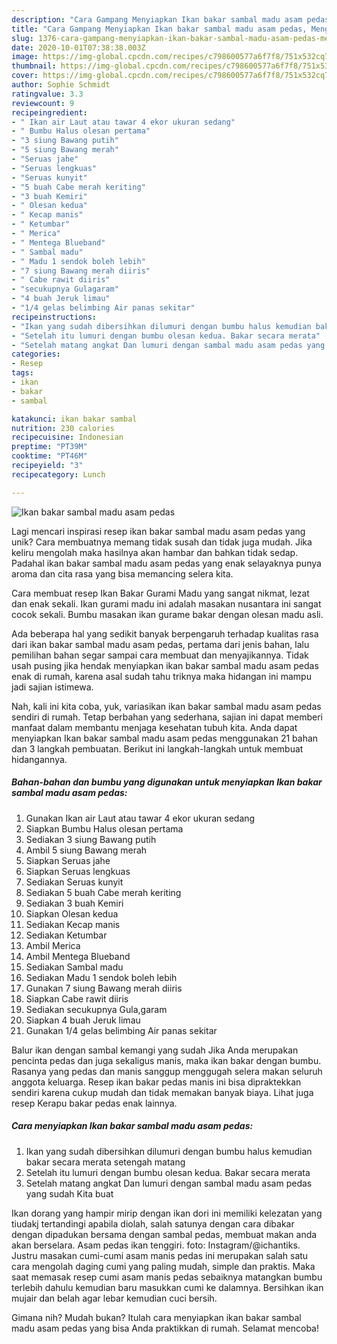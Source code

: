 ```yaml
---
description: "Cara Gampang Menyiapkan Ikan bakar sambal madu asam pedas, Menggugah Selera"
title: "Cara Gampang Menyiapkan Ikan bakar sambal madu asam pedas, Menggugah Selera"
slug: 1376-cara-gampang-menyiapkan-ikan-bakar-sambal-madu-asam-pedas-menggugah-selera
date: 2020-10-01T07:38:38.003Z
image: https://img-global.cpcdn.com/recipes/c798600577a6f7f8/751x532cq70/ikan-bakar-sambal-madu-asam-pedas-foto-resep-utama.jpg
thumbnail: https://img-global.cpcdn.com/recipes/c798600577a6f7f8/751x532cq70/ikan-bakar-sambal-madu-asam-pedas-foto-resep-utama.jpg
cover: https://img-global.cpcdn.com/recipes/c798600577a6f7f8/751x532cq70/ikan-bakar-sambal-madu-asam-pedas-foto-resep-utama.jpg
author: Sophie Schmidt
ratingvalue: 3.3
reviewcount: 9
recipeingredient:
- " Ikan air Laut atau tawar 4 ekor ukuran sedang"
- " Bumbu Halus olesan pertama"
- "3 siung Bawang putih"
- "5 siung Bawang merah"
- "Seruas jahe"
- "Seruas lengkuas"
- "Seruas kunyit"
- "5 buah Cabe merah keriting"
- "3 buah Kemiri"
- " Olesan kedua"
- " Kecap manis"
- " Ketumbar"
- " Merica"
- " Mentega Blueband"
- " Sambal madu"
- " Madu 1 sendok boleh lebih"
- "7 siung Bawang merah diiris"
- " Cabe rawit diiris"
- "secukupnya Gulagaram"
- "4 buah Jeruk limau"
- "1/4 gelas belimbing Air panas sekitar"
recipeinstructions:
- "Ikan yang sudah dibersihkan dilumuri dengan bumbu halus kemudian bakar secara merata setengah matang"
- "Setelah itu lumuri dengan bumbu olesan kedua. Bakar secara merata"
- "Setelah matang angkat Dan lumuri dengan sambal madu asam pedas yang sudah Kita buat"
categories:
- Resep
tags:
- ikan
- bakar
- sambal

katakunci: ikan bakar sambal 
nutrition: 230 calories
recipecuisine: Indonesian
preptime: "PT39M"
cooktime: "PT46M"
recipeyield: "3"
recipecategory: Lunch

---
```



![Ikan bakar sambal madu asam pedas](https://img-global.cpcdn.com/recipes/c798600577a6f7f8/751x532cq70/ikan-bakar-sambal-madu-asam-pedas-foto-resep-utama.jpg)

Lagi mencari inspirasi resep ikan bakar sambal madu asam pedas yang unik? Cara membuatnya memang tidak susah dan tidak juga mudah. Jika keliru mengolah maka hasilnya akan hambar dan bahkan tidak sedap. Padahal ikan bakar sambal madu asam pedas yang enak selayaknya punya aroma dan cita rasa yang bisa memancing selera kita.

Cara membuat resep Ikan Bakar Gurami Madu yang sangat nikmat, lezat dan enak sekali. Ikan gurami madu ini adalah masakan nusantara ini sangat cocok sekali. Bumbu masakan ikan gurame bakar dengan olesan madu asli.

Ada beberapa hal yang sedikit banyak berpengaruh terhadap kualitas rasa dari ikan bakar sambal madu asam pedas, pertama dari jenis bahan, lalu pemilihan bahan segar sampai cara membuat dan menyajikannya. Tidak usah pusing jika hendak menyiapkan ikan bakar sambal madu asam pedas enak di rumah, karena asal sudah tahu triknya maka hidangan ini mampu jadi sajian istimewa.


Nah, kali ini kita coba, yuk, variasikan ikan bakar sambal madu asam pedas sendiri di rumah. Tetap berbahan yang sederhana, sajian ini dapat memberi manfaat dalam membantu menjaga kesehatan tubuh kita. Anda dapat menyiapkan Ikan bakar sambal madu asam pedas menggunakan 21 bahan dan 3 langkah pembuatan. Berikut ini langkah-langkah untuk membuat hidangannya.

<!--inarticleads1-->

##### Bahan-bahan dan bumbu yang digunakan untuk menyiapkan Ikan bakar sambal madu asam pedas:

1. Gunakan  Ikan air Laut atau tawar 4 ekor ukuran sedang
1. Siapkan  Bumbu Halus olesan pertama
1. Sediakan 3 siung Bawang putih
1. Ambil 5 siung Bawang merah
1. Siapkan Seruas jahe
1. Siapkan Seruas lengkuas
1. Sediakan Seruas kunyit
1. Sediakan 5 buah Cabe merah keriting
1. Sediakan 3 buah Kemiri
1. Siapkan  Olesan kedua
1. Sediakan  Kecap manis
1. Sediakan  Ketumbar
1. Ambil  Merica
1. Ambil  Mentega Blueband
1. Sediakan  Sambal madu
1. Sediakan  Madu 1 sendok boleh lebih
1. Gunakan 7 siung Bawang merah diiris
1. Siapkan  Cabe rawit diiris
1. Sediakan secukupnya Gula,garam
1. Siapkan 4 buah Jeruk limau
1. Gunakan 1/4 gelas belimbing Air panas sekitar


Balur ikan dengan sambal kemangi yang sudah Jika Anda merupakan pencinta pedas dan juga sekaligus manis, maka ikan bakar dengan bumbu. Rasanya yang pedas dan manis sanggup menggugah selera makan seluruh anggota keluarga. Resep ikan bakar pedas manis ini bisa dipraktekkan sendiri karena cukup mudah dan tidak memakan banyak biaya. Lihat juga resep Kerapu bakar pedas enak lainnya. 

<!--inarticleads2-->

##### Cara menyiapkan Ikan bakar sambal madu asam pedas:

1. Ikan yang sudah dibersihkan dilumuri dengan bumbu halus kemudian bakar secara merata setengah matang
1. Setelah itu lumuri dengan bumbu olesan kedua. Bakar secara merata
1. Setelah matang angkat Dan lumuri dengan sambal madu asam pedas yang sudah Kita buat


Ikan dorang yang hampir mirip dengan ikan dori ini memiliki kelezatan yang tiudakj tertandingi apabila diolah, salah satunya dengan cara dibakar dengan dipadukan bersama dengan sambal pedas, membuat makan anda akan berselara. Asam pedas ikan tenggiri. foto: Instagram/@ichantiks. Justru masakan cumi-cumi asam manis pedas ini merupakan salah satu cara mengolah daging cumi yang paling mudah, simple dan praktis. Maka saat memasak resep cumi asam manis pedas sebaiknya matangkan bumbu terlebih dahulu kemudian baru masukkan cumi ke dalamnya. Bersihkan ikan mujair dan belah agar lebar kemudian cuci bersih. 

Gimana nih? Mudah bukan? Itulah cara menyiapkan ikan bakar sambal madu asam pedas yang bisa Anda praktikkan di rumah. Selamat mencoba!
